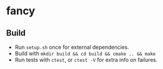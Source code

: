 fancy
=========

## Build
* Run ```setup.sh``` once for external dependencies.
* Build with ```mkdir build && cd build && cmake .. && make```
* Run tests with ```ctest```, or ```ctest -V``` for extra info on failures.
